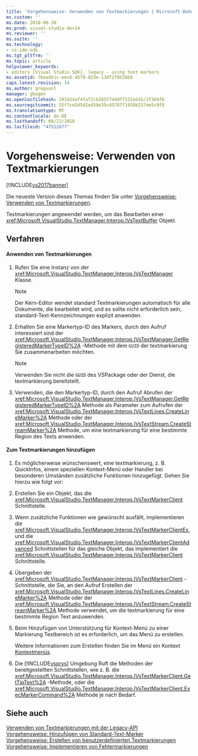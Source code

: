 ```yaml
---
title: 'Vorgehensweise: Verwenden von Textmarkierungen | Microsoft-Dokumentation'
ms.custom: ''
ms.date: 2018-06-30
ms.prod: visual-studio-dev14
ms.reviewer: ''
ms.suite: ''
ms.technology:
- vs-ide-sdk
ms.tgt_pltfrm: ''
ms.topic: article
helpviewer_keywords:
- editors [Visual Studio SDK], legacy - using text markers
ms.assetid: 76eed51c-eecb-4579-823e-13df2f0526b9
caps.latest.revision: 14
ms.author: gregvanl
manager: ghogen
ms.openlocfilehash: 291b24af4faf2cb285f744dff232a541c2f364f6
ms.sourcegitcommit: 55f7ce2d5d2e458e35c45787f1935b237ee5c9f8
ms.translationtype: MT
ms.contentlocale: de-DE
ms.lasthandoff: 08/22/2018
ms.locfileid: "47512677"
---
```

# <a name="how-to-use-text-markers"></a>Vorgehensweise: Verwenden von Textmarkierungen
[!INCLUDE[vs2017banner](../includes/vs2017banner.md)]

Die neueste Version dieses Themas finden Sie unter [Vorgehensweise: Verwenden von Textmarkierungen](https://docs.microsoft.com/visualstudio/extensibility/how-to-use-text-markers).  
  
Textmarkierungen angewendet werden, um das Bearbeiten einer <xref:Microsoft.VisualStudio.TextManager.Interop.IVsTextBuffer> Objekt.  
  
## <a name="procedures"></a>Verfahren  
  
#### <a name="to-apply-text-markers"></a>Anwenden von Textmarkierungen  
  
1.  Rufen Sie eine Instanz von der <xref:Microsoft.VisualStudio.TextManager.Interop.IVsTextManager> Klasse.  
  
    > [!NOTE]
    >  Der Kern-Editor wendet standard Textmarkierungen automatisch für alle Dokumente, die bearbeitet wird, und es sollte nicht erforderlich sein, standard-Text-Kennzeichnungen explizit anwenden.  
  
2.  Erhalten Sie eine Markertyp-ID des Markers, durch den Aufruf interessiert sind der <xref:Microsoft.VisualStudio.TextManager.Interop.IVsTextManager.GetRegisteredMarkerTypeID%2A> -Methode mit dem `GUID` der textmarkierung Sie zusammenarbeiten möchten.  
  
    > [!NOTE]
    >  Verwenden Sie nicht die `GUID` des VSPackage oder der Dienst, die textmarkierung bereitstellt.  
  
3.  Verwenden, die den Markertyp-ID, durch den Aufruf Abrufen der <xref:Microsoft.VisualStudio.TextManager.Interop.IVsTextManager.GetRegisteredMarkerTypeID%2A> Methode als Parameter zum Aufrufen der <xref:Microsoft.VisualStudio.TextManager.Interop.IVsTextLines.CreateLineMarker%2A> Methode oder der <xref:Microsoft.VisualStudio.TextManager.Interop.IVsTextStream.CreateStreamMarker%2A> Methode, um eine textmarkierung für eine bestimmte Region des Texts anwenden.  
  
#### <a name="to-add-features-to-text-markers"></a>Zum Textmarkierungen hinzufügen  
  
1.  Es möglicherweise wünschenswert, eine textmarkierung, z. B. QuickInfos, einem speziellen Kontext-Menü oder Handler bei besonderen Umständen zusätzliche Funktionen hinzugefügt. Gehen Sie hierzu wie folgt vor:  
  
2.  Erstellen Sie ein Objekt, das die <xref:Microsoft.VisualStudio.TextManager.Interop.IVsTextMarkerClient> Schnittstelle.  
  
3.  Wenn zusätzliche Funktionen wie gewünscht ausfällt, implementieren die <xref:Microsoft.VisualStudio.TextManager.Interop.IVsTextMarkerClientEx>, und die <xref:Microsoft.VisualStudio.TextManager.Interop.IVsTextMarkerClientAdvanced> Schnittstellen für das gleiche Objekt, das implementiert die <xref:Microsoft.VisualStudio.TextManager.Interop.IVsTextMarkerClient> Schnittstelle.  
  
4.  Übergeben der <xref:Microsoft.VisualStudio.TextManager.Interop.IVsTextMarkerClient> -Schnittstelle, die Sie, an den Aufruf Erstellen der <xref:Microsoft.VisualStudio.TextManager.Interop.IVsTextLines.CreateLineMarker%2A> Methode oder der <xref:Microsoft.VisualStudio.TextManager.Interop.IVsTextStream.CreateStreamMarker%2A> Methode verwendet, um die textmarkierung für eine bestimmte Region Text anzuwenden.  
  
5.  Beim Hinzufügen von Unterstützung für Kontext-Menü zu einer Markierung Textbereich ist es erforderlich, um das Menü zu erstellen.  
  
     Weitere Informationen zum Erstellen finden Sie im Menü ein Kontext [Kontextmenüs](../extensibility/context-menus.md).  
  
6.  Die [!INCLUDE[vsprvs](../includes/vsprvs-md.md)] Umgebung Ruft die Methoden der bereitgestellten Schnittstellen, wie z. B. die <xref:Microsoft.VisualStudio.TextManager.Interop.IVsTextMarkerClient.GetTipText%2A> -Methode, oder die <xref:Microsoft.VisualStudio.TextManager.Interop.IVsTextMarkerClient.ExecMarkerCommand%2A> Methode je nach Bedarf.  
  
## <a name="see-also"></a>Siehe auch  
 [Verwenden von Textmarkierungen mit der Legacy-API](../extensibility/using-text-markers-with-the-legacy-api.md)   
 [Vorgehensweise: Hinzufügen von Standard-Text-Marker](../extensibility/how-to-add-standard-text-markers.md)   
 [Vorgehensweise: Erstellen von benutzerdefinierten Textmarkierungen](../extensibility/how-to-create-custom-text-markers.md)   
 [Vorgehensweise: Implementieren von Fehlermarkierungen](../extensibility/how-to-implement-error-markers.md)

